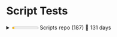 Script Tests
============

<details><summary><meter low="300" max="1000" optimum="1000" value="70">70 &#x2030;</meter>
Scripts repo (187) &#x1F4C5; 131 days</summary>
<details style="margin-left:2em"><summary><meter low="300" max="1000" optimum="1000" value="1000">1000 &#x2030;</meter>
A (9) &#x1F4C5; 58 days</summary>
<details style="margin-left:2em"><summary><meter low="300" max="1000" optimum="1000" value="1000">1000 &#x2030;</meter>
Add (9) &#x1F4C5; 58 days</summary>

- &#x2714;&#xFE0F; A:\scripts\Add-CapturesToMatches.ps1
- &#x2714;&#xFE0F; A:\scripts\Add-Counter.ps1
- &#x2714;&#xFE0F; A:\scripts\Add-DynamicParam.ps1
- &#x2714;&#xFE0F; A:\scripts\Add-GitHubMetadata.ps1
- &#x2714;&#xFE0F; A:\scripts\Add-NoteProperty.ps1
- &#x2714;&#xFE0F; A:\scripts\Add-ParameterDefault.ps1
- &#x2714;&#xFE0F; A:\scripts\Add-ScopeLevel.ps1
- &#x2714;&#xFE0F; A:\scripts\Add-TimeSpan.ps1
- &#x2714;&#xFE0F; A:\scripts\Add-VsCodeDatabaseConnection.ps1

</details></details>
<details style="margin-left:2em"><summary><meter low="300" max="1000" optimum="1000" value="1000">1000 &#x2030;</meter>
B (2) &#x1F4C5; 23 hours</summary>
<details style="margin-left:2em"><summary><meter low="300" max="1000" optimum="1000" value="1000">1000 &#x2030;</meter>
Backup (2) &#x1F4C5; 23 hours</summary>

- &#x2714;&#xFE0F; A:\scripts\Backup-File.ps1
- &#x2714;&#xFE0F; A:\scripts\Backup-SchTasks.ps1

</details></details>
<details style="margin-left:2em"><summary><meter low="300" max="1000" optimum="1000" value="38">38 &#x2030;</meter>
C (26) &#x1F4C5; 131 days</summary>
<details style="margin-left:2em"><summary><meter low="300" max="1000" optimum="1000" value="0">0 &#x2030;</meter>
Compare (2) </summary>

- &#x2716;&#xFE0F; A:\scripts\Compare-Properties.ps1
- &#x2716;&#xFE0F; A:\scripts\Compare-Xml.ps1

</details>
<details style="margin-left:2em"><summary><meter low="300" max="1000" optimum="1000" value="0">0 &#x2030;</meter>
Compress (1) </summary>

- &#x2716;&#xFE0F; A:\scripts\Compress-EnvironmentVariables.ps1

</details>
<details style="margin-left:2em"><summary><meter low="300" max="1000" optimum="1000" value="0">0 &#x2030;</meter>
Connect (1) </summary>

- &#x2716;&#xFE0F; A:\scripts\Connect-SshKey.ps1

</details>
<details style="margin-left:2em"><summary><meter low="300" max="1000" optimum="1000" value="0">0 &#x2030;</meter>
Convert (3) </summary>

- &#x2716;&#xFE0F; A:\scripts\Convert-ChocolateyToWinget.ps1
- &#x2716;&#xFE0F; A:\scripts\Convert-ClipboardTsvToHtml.ps1
- &#x2716;&#xFE0F; A:\scripts\Convert-Xml.ps1

</details>
<details style="margin-left:2em"><summary><meter low="300" max="1000" optimum="1000" value="0">0 &#x2030;</meter>
ConvertFrom (7) </summary>

- &#x2716;&#xFE0F; A:\scripts\ConvertFrom-Base64.ps1
- &#x2716;&#xFE0F; A:\scripts\ConvertFrom-CimInstance.ps1
- &#x2716;&#xFE0F; A:\scripts\ConvertFrom-DataRow.ps1
- &#x2716;&#xFE0F; A:\scripts\ConvertFrom-Duration.ps1
- &#x2716;&#xFE0F; A:\scripts\ConvertFrom-EscapedXml.ps1
- &#x2716;&#xFE0F; A:\scripts\ConvertFrom-Hex.ps1
- &#x2716;&#xFE0F; A:\scripts\ConvertFrom-XmlElement.ps1

</details>
<details style="margin-left:2em"><summary><meter low="300" max="1000" optimum="1000" value="91">91 &#x2030;</meter>
ConvertTo (11) &#x1F4C5; 131 days</summary>

- &#x2716;&#xFE0F; A:\scripts\ConvertTo-Base64.ps1
- &#x2716;&#xFE0F; A:\scripts\ConvertTo-BasicAuthentication.ps1
- &#x2716;&#xFE0F; A:\scripts\ConvertTo-EpochTime.ps1
- &#x2714;&#xFE0F; A:\scripts\ConvertTo-ICalendar.ps1
- &#x2716;&#xFE0F; A:\scripts\ConvertTo-LogParserTimestamp.ps1
- &#x2716;&#xFE0F; A:\scripts\ConvertTo-MultipartFormData.ps1
- &#x2716;&#xFE0F; A:\scripts\ConvertTo-OrderedDictionary.ps1
- &#x2716;&#xFE0F; A:\scripts\ConvertTo-PowerShell.ps1
- &#x2716;&#xFE0F; A:\scripts\ConvertTo-RomanNumeral.ps1
- &#x2716;&#xFE0F; A:\scripts\ConvertTo-SafeEntities.ps1
- &#x2716;&#xFE0F; A:\scripts\ConvertTo-XmlElements.ps1

</details>
<details style="margin-left:2em"><summary><meter low="300" max="1000" optimum="1000" value="0">0 &#x2030;</meter>
Copy (1) </summary>

- &#x2716;&#xFE0F; A:\scripts\Copy-SchTasks.ps1

</details></details>
<details style="margin-left:2em"><summary><meter low="300" max="1000" optimum="1000" value="0">0 &#x2030;</meter>
D (1) </summary>
<details style="margin-left:2em"><summary><meter low="300" max="1000" optimum="1000" value="0">0 &#x2030;</meter>
Disable (1) </summary>

- &#x2716;&#xFE0F; A:\scripts\Disable-AnsiColor.ps1

</details></details>
<details style="margin-left:2em"><summary><meter low="300" max="1000" optimum="1000" value="0">0 &#x2030;</meter>
E (7) </summary>
<details style="margin-left:2em"><summary><meter low="300" max="1000" optimum="1000" value="0">0 &#x2030;</meter>
Enable (1) </summary>

- &#x2716;&#xFE0F; A:\scripts\Enable-AnsiColor.ps1

</details>
<details style="margin-left:2em"><summary><meter low="300" max="1000" optimum="1000" value="0">0 &#x2030;</meter>
Expand (1) </summary>

- &#x2716;&#xFE0F; A:\scripts\Expand-EnvironmentVariables.ps1

</details>
<details style="margin-left:2em"><summary><meter low="300" max="1000" optimum="1000" value="0">0 &#x2030;</meter>
Export (5) </summary>

- &#x2716;&#xFE0F; A:\scripts\Export-DatabaseObjectScript.ps1
- &#x2716;&#xFE0F; A:\scripts\Export-DatabaseScripts.ps1
- &#x2716;&#xFE0F; A:\scripts\Export-MermaidER.ps1
- &#x2716;&#xFE0F; A:\scripts\Export-Readme.ps1
- &#x2716;&#xFE0F; A:\scripts\Export-TableMerge.ps1

</details></details>
<details style="margin-left:2em"><summary><meter low="300" max="1000" optimum="1000" value="0">0 &#x2030;</meter>
F (18) </summary>
<details style="margin-left:2em"><summary><meter low="300" max="1000" optimum="1000" value="0">0 &#x2030;</meter>
Find (11) </summary>

- &#x2716;&#xFE0F; A:\scripts\Find-Comics.ps1
- &#x2716;&#xFE0F; A:\scripts\Find-DatabaseValue.ps1
- &#x2716;&#xFE0F; A:\scripts\Find-DbColumn.ps1
- &#x2716;&#xFE0F; A:\scripts\Find-DotNetGlobalTools.ps1
- &#x2716;&#xFE0F; A:\scripts\Find-DuplicateFiles.ps1
- &#x2716;&#xFE0F; A:\scripts\Find-Indexes.ps1
- &#x2716;&#xFE0F; A:\scripts\Find-InstalledPrograms.ps1
- &#x2716;&#xFE0F; A:\scripts\Find-Lines.ps1
- &#x2716;&#xFE0F; A:\scripts\Find-NewestFile.ps1
- &#x2716;&#xFE0F; A:\scripts\Find-ProjectPackages.ps1
- &#x2716;&#xFE0F; A:\scripts\Find-SqlDeprecatedLargeValueTypes.ps1

</details>
<details style="margin-left:2em"><summary><meter low="300" max="1000" optimum="1000" value="0">0 &#x2030;</meter>
ForEach (1) </summary>

- &#x2716;&#xFE0F; A:\scripts\ForEach-Progress.ps1

</details>
<details style="margin-left:2em"><summary><meter low="300" max="1000" optimum="1000" value="0">0 &#x2030;</meter>
Format (6) </summary>

- &#x2716;&#xFE0F; A:\scripts\Format-ByteUnits.ps1
- &#x2716;&#xFE0F; A:\scripts\Format-Date.ps1
- &#x2716;&#xFE0F; A:\scripts\Format-EscapedUrl.ps1
- &#x2716;&#xFE0F; A:\scripts\Format-HtmlDataTable.ps1
- &#x2716;&#xFE0F; A:\scripts\Format-Permutations.ps1
- &#x2716;&#xFE0F; A:\scripts\Format-Xml.ps1

</details></details>
<details style="margin-left:2em"><summary><meter low="300" max="1000" optimum="1000" value="30">30 &#x2030;</meter>
G (33) &#x1F4C5; 22 days</summary>
<details style="margin-left:2em"><summary><meter low="300" max="1000" optimum="1000" value="30">30 &#x2030;</meter>
Get (33) &#x1F4C5; 22 days</summary>

- &#x2716;&#xFE0F; A:\scripts\Get-AspNetEvents.ps1
- &#x2716;&#xFE0F; A:\scripts\Get-AssemblyFramework.ps1
- &#x2716;&#xFE0F; A:\scripts\Get-CachedCredential.ps1
- &#x2716;&#xFE0F; A:\scripts\Get-CharacterDetails.ps1
- &#x2716;&#xFE0F; A:\scripts\Get-Comics.ps1
- &#x2716;&#xFE0F; A:\scripts\Get-CommandParameters.ps1
- &#x2716;&#xFE0F; A:\scripts\Get-CommandPath.ps1
- &#x2716;&#xFE0F; A:\scripts\Get-ConfigConnectionStringBuilders.ps1
- &#x2716;&#xFE0F; A:\scripts\Get-ConsoleHistory.ps1
- &#x2716;&#xFE0F; A:\scripts\Get-ContentSecurityPolicy.ps1
- &#x2716;&#xFE0F; A:\scripts\Get-Dns.ps1
- &#x2716;&#xFE0F; A:\scripts\Get-DotNetFrameworkVersions.ps1
- &#x2716;&#xFE0F; A:\scripts\Get-DotNetGlobalTools.ps1
- &#x2716;&#xFE0F; A:\scripts\Get-DotNetVersions.ps1
- &#x2716;&#xFE0F; A:\scripts\Get-EnumValues.ps1
- &#x2716;&#xFE0F; A:\scripts\Get-FrenchRepublicanDate.ps1
- &#x2716;&#xFE0F; A:\scripts\Get-GitFileMetadata.ps1
- &#x2716;&#xFE0F; A:\scripts\Get-GitFirstCommit.ps1
- &#x2716;&#xFE0F; A:\scripts\Get-GitHubRepoChildItem.ps1
- &#x2714;&#xFE0F; A:\scripts\Get-IisLog.ps1
- &#x2716;&#xFE0F; A:\scripts\Get-LibraryVulnerabilityInfo.ps1
- &#x2716;&#xFE0F; A:\scripts\Get-PocketArticles.ps1
- &#x2716;&#xFE0F; A:\scripts\Get-RandomBytes.ps1
- &#x2716;&#xFE0F; A:\scripts\Get-RepoName.ps1
- &#x2716;&#xFE0F; A:\scripts\Get-SslDetails.ps1
- &#x2716;&#xFE0F; A:\scripts\Get-SystemDetails.ps1
- &#x2716;&#xFE0F; A:\scripts\Get-Todos.ps1
- &#x2716;&#xFE0F; A:\scripts\Get-TypeAccelerators.ps1
- &#x2716;&#xFE0F; A:\scripts\Get-Unicode.ps1
- &#x2716;&#xFE0F; A:\scripts\Get-UnicodeName.ps1
- &#x2716;&#xFE0F; A:\scripts\Get-VSCodeSetting.ps1
- &#x2716;&#xFE0F; A:\scripts\Get-VSCodeSettingsFile.ps1
- &#x2716;&#xFE0F; A:\scripts\Get-XmlNamespaces.ps1

</details></details>
<details style="margin-left:2em"><summary><meter low="300" max="1000" optimum="1000" value="0">0 &#x2030;</meter>
H (1) </summary>
<details style="margin-left:2em"><summary><meter low="300" max="1000" optimum="1000" value="0">0 &#x2030;</meter>
Hide (1) </summary>

- &#x2716;&#xFE0F; A:\scripts\Hide-Command.ps1

</details></details>
<details style="margin-left:2em"><summary><meter low="300" max="1000" optimum="1000" value="0">0 &#x2030;</meter>
I (5) </summary>
<details style="margin-left:2em"><summary><meter low="300" max="1000" optimum="1000" value="0">0 &#x2030;</meter>
Import (3) </summary>

- &#x2716;&#xFE0F; A:\scripts\Import-ClipboardTsv.ps1
- &#x2716;&#xFE0F; A:\scripts\Import-Variables.ps1
- &#x2716;&#xFE0F; A:\scripts\Import-VsCodeDatabaseConnections.ps1

</details>
<details style="margin-left:2em"><summary><meter low="300" max="1000" optimum="1000" value="0">0 &#x2030;</meter>
Invoke (2) </summary>

- &#x2716;&#xFE0F; A:\scripts\Invoke-CommandWithParams.ps1
- &#x2716;&#xFE0F; A:\scripts\Invoke-WindowsPowerShell.ps1

</details></details>
<details style="margin-left:2em"><summary><meter low="300" max="1000" optimum="1000" value="0">0 &#x2030;</meter>
J (2) </summary>
<details style="margin-left:2em"><summary><meter low="300" max="1000" optimum="1000" value="0">0 &#x2030;</meter>
Join (2) </summary>

- &#x2716;&#xFE0F; A:\scripts\Join-FileName.ps1
- &#x2716;&#xFE0F; A:\scripts\Join-Keys.ps1

</details></details>
<details style="margin-left:2em"><summary><meter low="300" max="1000" optimum="1000" value="0">0 &#x2030;</meter>
M (9) </summary>
<details style="margin-left:2em"><summary><meter low="300" max="1000" optimum="1000" value="0">0 &#x2030;</meter>
Measure (6) </summary>

- &#x2716;&#xFE0F; A:\scripts\Measure-DbColumn.ps1
- &#x2716;&#xFE0F; A:\scripts\Measure-DbColumnValues.ps1
- &#x2716;&#xFE0F; A:\scripts\Measure-DbTable.ps1
- &#x2716;&#xFE0F; A:\scripts\Measure-Indents.ps1
- &#x2716;&#xFE0F; A:\scripts\Measure-StandardDeviation.ps1
- &#x2716;&#xFE0F; A:\scripts\Measure-TextFile.ps1

</details>
<details style="margin-left:2em"><summary><meter low="300" max="1000" optimum="1000" value="0">0 &#x2030;</meter>
Merge (3) </summary>

- &#x2716;&#xFE0F; A:\scripts\Merge-Json.ps1
- &#x2716;&#xFE0F; A:\scripts\Merge-PSObject.ps1
- &#x2716;&#xFE0F; A:\scripts\Merge-XmlSelections.ps1

</details></details>
<details style="margin-left:2em"><summary><meter low="300" max="1000" optimum="1000" value="0">0 &#x2030;</meter>
N (7) </summary>
<details style="margin-left:2em"><summary><meter low="300" max="1000" optimum="1000" value="0">0 &#x2030;</meter>
New (7) </summary>

- &#x2716;&#xFE0F; A:\scripts\New-DbProviderObject.ps1
- &#x2716;&#xFE0F; A:\scripts\New-Jwt.ps1
- &#x2716;&#xFE0F; A:\scripts\New-NamespaceManager.ps1
- &#x2716;&#xFE0F; A:\scripts\New-PesterTests.ps1
- &#x2716;&#xFE0F; A:\scripts\New-RandomVehicle.ps1
- &#x2716;&#xFE0F; A:\scripts\New-Script.ps1
- &#x2716;&#xFE0F; A:\scripts\New-Shortcut.ps1

</details></details>
<details style="margin-left:2em"><summary><meter low="300" max="1000" optimum="1000" value="0">0 &#x2030;</meter>
O (3) </summary>
<details style="margin-left:2em"><summary><meter low="300" max="1000" optimum="1000" value="0">0 &#x2030;</meter>
Open (1) </summary>

- &#x2716;&#xFE0F; A:\scripts\Open-Comic.ps1

</details>
<details style="margin-left:2em"><summary><meter low="300" max="1000" optimum="1000" value="0">0 &#x2030;</meter>
Optimize (2) </summary>

- &#x2716;&#xFE0F; A:\scripts\Optimize-Help.ps1
- &#x2716;&#xFE0F; A:\scripts\Optimize-Path.ps1

</details></details>
<details style="margin-left:2em"><summary><meter low="300" max="1000" optimum="1000" value="0">0 &#x2030;</meter>
P (1) </summary>
<details style="margin-left:2em"><summary><meter low="300" max="1000" optimum="1000" value="0">0 &#x2030;</meter>
Push (1) </summary>

- &#x2716;&#xFE0F; A:\scripts\Push-WorkspaceLocation.ps1

</details></details>
<details style="margin-left:2em"><summary><meter low="300" max="1000" optimum="1000" value="0">0 &#x2030;</meter>
R (14) </summary>
<details style="margin-left:2em"><summary><meter low="300" max="1000" optimum="1000" value="0">0 &#x2030;</meter>
Read (2) </summary>

- &#x2716;&#xFE0F; A:\scripts\Read-ChocolateySummary.ps1
- &#x2716;&#xFE0F; A:\scripts\Read-Choice.ps1

</details>
<details style="margin-left:2em"><summary><meter low="300" max="1000" optimum="1000" value="0">0 &#x2030;</meter>
Remove (4) </summary>

- &#x2716;&#xFE0F; A:\scripts\Remove-CachedCredential.ps1
- &#x2716;&#xFE0F; A:\scripts\Remove-LockyFile.ps1
- &#x2716;&#xFE0F; A:\scripts\Remove-NullValues.ps1
- &#x2716;&#xFE0F; A:\scripts\Remove-ParameterDefault.ps1

</details>
<details style="margin-left:2em"><summary><meter low="300" max="1000" optimum="1000" value="0">0 &#x2030;</meter>
Rename (2) </summary>

- &#x2716;&#xFE0F; A:\scripts\Rename-GitHubLocalBranch.ps1
- &#x2716;&#xFE0F; A:\scripts\Rename-Script.ps1

</details>
<details style="margin-left:2em"><summary><meter low="300" max="1000" optimum="1000" value="0">0 &#x2030;</meter>
Repair (3) </summary>

- &#x2716;&#xFE0F; A:\scripts\Repair-DatabaseConstraintNames.ps1
- &#x2716;&#xFE0F; A:\scripts\Repair-DatabaseUntrustedConstraints.ps1
- &#x2716;&#xFE0F; A:\scripts\Repair-ScriptStyle.ps1

</details>
<details style="margin-left:2em"><summary><meter low="300" max="1000" optimum="1000" value="0">0 &#x2030;</meter>
Resolve (2) </summary>

- &#x2716;&#xFE0F; A:\scripts\Resolve-XmlSchemaLocation.ps1
- &#x2716;&#xFE0F; A:\scripts\Resolve-XPath.ps1

</details>
<details style="margin-left:2em"><summary><meter low="300" max="1000" optimum="1000" value="0">0 &#x2030;</meter>
Restore (1) </summary>

- &#x2716;&#xFE0F; A:\scripts\Restore-SchTasks.ps1

</details></details>
<details style="margin-left:2em"><summary><meter low="300" max="1000" optimum="1000" value="0">0 &#x2030;</meter>
S (18) </summary>
<details style="margin-left:2em"><summary><meter low="300" max="1000" optimum="1000" value="0">0 &#x2030;</meter>
Save (2) </summary>

- &#x2716;&#xFE0F; A:\scripts\Save-PodcastEpisodes.ps1
- &#x2716;&#xFE0F; A:\scripts\Save-WebRequest.ps1

</details>
<details style="margin-left:2em"><summary><meter low="300" max="1000" optimum="1000" value="0">0 &#x2030;</meter>
Select (1) </summary>

- &#x2716;&#xFE0F; A:\scripts\Select-CapturesFromMatches.ps1

</details>
<details style="margin-left:2em"><summary><meter low="300" max="1000" optimum="1000" value="0">0 &#x2030;</meter>
Send (4) </summary>

- &#x2716;&#xFE0F; A:\scripts\Send-MailMessageFile.ps1
- &#x2716;&#xFE0F; A:\scripts\Send-SeqEvent.ps1
- &#x2716;&#xFE0F; A:\scripts\Send-SeqScriptEvent.ps1
- &#x2716;&#xFE0F; A:\scripts\Send-SqlReport.ps1

</details>
<details style="margin-left:2em"><summary><meter low="300" max="1000" optimum="1000" value="0">0 &#x2030;</meter>
Set (5) </summary>

- &#x2716;&#xFE0F; A:\scripts\Set-ConsoleColorTheme.ps1
- &#x2716;&#xFE0F; A:\scripts\Set-JsonProperty.ps1
- &#x2716;&#xFE0F; A:\scripts\Set-ParameterDefault.ps1
- &#x2716;&#xFE0F; A:\scripts\Set-RegexReplace.ps1
- &#x2716;&#xFE0F; A:\scripts\Set-VSCodeSetting.ps1

</details>
<details style="margin-left:2em"><summary><meter low="300" max="1000" optimum="1000" value="0">0 &#x2030;</meter>
Show (3) </summary>

- &#x2716;&#xFE0F; A:\scripts\Show-DataRef.ps1
- &#x2716;&#xFE0F; A:\scripts\Show-HttpStatus.ps1
- &#x2716;&#xFE0F; A:\scripts\Show-Time.ps1

</details>
<details style="margin-left:2em"><summary><meter low="300" max="1000" optimum="1000" value="0">0 &#x2030;</meter>
Split (2) </summary>

- &#x2716;&#xFE0F; A:\scripts\Split-FileName.ps1
- &#x2716;&#xFE0F; A:\scripts\Split-Keys.ps1

</details>
<details style="margin-left:2em"><summary><meter low="300" max="1000" optimum="1000" value="0">0 &#x2030;</meter>
Stop (1) </summary>

- &#x2716;&#xFE0F; A:\scripts\Stop-ThrowError.ps1

</details></details>
<details style="margin-left:2em"><summary><meter low="300" max="1000" optimum="1000" value="0">0 &#x2030;</meter>
T (18) </summary>
<details style="margin-left:2em"><summary><meter low="300" max="1000" optimum="1000" value="0">0 &#x2030;</meter>
Test (17) </summary>

- &#x2716;&#xFE0F; A:\scripts\Test-Administrator.ps1
- &#x2716;&#xFE0F; A:\scripts\Test-DateTime.ps1
- &#x2716;&#xFE0F; A:\scripts\Test-FileTypeMagicNumber.ps1
- &#x2716;&#xFE0F; A:\scripts\Test-HttpSecurity.ps1
- &#x2716;&#xFE0F; A:\scripts\Test-Interactive.ps1
- &#x2716;&#xFE0F; A:\scripts\Test-Json.ps1
- &#x2716;&#xFE0F; A:\scripts\Test-Jwt.ps1
- &#x2716;&#xFE0F; A:\scripts\Test-LockedFile.ps1
- &#x2716;&#xFE0F; A:\scripts\Test-MagicNumber.ps1
- &#x2716;&#xFE0F; A:\scripts\Test-NewerFile.ps1
- &#x2716;&#xFE0F; A:\scripts\Test-NoteProperty.ps1
- &#x2716;&#xFE0F; A:\scripts\Test-Range.ps1
- &#x2716;&#xFE0F; A:\scripts\Test-Uri.ps1
- &#x2716;&#xFE0F; A:\scripts\Test-USFederalHoliday.ps1
- &#x2716;&#xFE0F; A:\scripts\Test-Variable.ps1
- &#x2716;&#xFE0F; A:\scripts\Test-Windows1252.ps1
- &#x2716;&#xFE0F; A:\scripts\Test-Xml.ps1

</details>
<details style="margin-left:2em"><summary><meter low="300" max="1000" optimum="1000" value="0">0 &#x2030;</meter>
Trace (1) </summary>

- &#x2716;&#xFE0F; A:\scripts\Trace-GitRepoTest.ps1

</details></details>
<details style="margin-left:2em"><summary><meter low="300" max="1000" optimum="1000" value="0">0 &#x2030;</meter>
U (11) </summary>
<details style="margin-left:2em"><summary><meter low="300" max="1000" optimum="1000" value="0">0 &#x2030;</meter>
Uninstall (1) </summary>

- &#x2716;&#xFE0F; A:\scripts\Uninstall-OldModules.ps1

</details>
<details style="margin-left:2em"><summary><meter low="300" max="1000" optimum="1000" value="0">0 &#x2030;</meter>
Update (3) </summary>

- &#x2716;&#xFE0F; A:\scripts\Update-Everything.ps1
- &#x2716;&#xFE0F; A:\scripts\Update-Files.ps1
- &#x2716;&#xFE0F; A:\scripts\Update-Modules.ps1

</details>
<details style="margin-left:2em"><summary><meter low="300" max="1000" optimum="1000" value="0">0 &#x2030;</meter>
Use (7) </summary>

- &#x2716;&#xFE0F; A:\scripts\Use-Command.ps1
- &#x2716;&#xFE0F; A:\scripts\Use-Java.ps1
- &#x2716;&#xFE0F; A:\scripts\Use-NetMailConfig.ps1
- &#x2716;&#xFE0F; A:\scripts\Use-ProgressView.ps1
- &#x2716;&#xFE0F; A:\scripts\Use-ReasonableDefaults.ps1
- &#x2716;&#xFE0F; A:\scripts\Use-SeqServer.ps1
- &#x2716;&#xFE0F; A:\scripts\Use-SqlcmdParams.ps1

</details></details>
<details style="margin-left:2em"><summary><meter low="300" max="1000" optimum="1000" value="0">0 &#x2030;</meter>
W (2) </summary>
<details style="margin-left:2em"><summary><meter low="300" max="1000" optimum="1000" value="0">0 &#x2030;</meter>
Write (2) </summary>

- &#x2716;&#xFE0F; A:\scripts\Write-Info.ps1
- &#x2716;&#xFE0F; A:\scripts\Write-VisibleString.ps1

</details></details></details>
